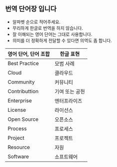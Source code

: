 ## 번역 단어장 입니다

* 알파벳 순으로 적어주세요.
* 무리하게 한글로 번역을 하지 않습니다.
* 잘 이해되는 영어 단어는 그대로 사용합니다.
* 의미를 더 정확하게 전달할 수 있다면 의역도 좀 합니다.

| 영어 단어, 단어 조합  | 한글 표현 |
|--|--|
| Best Practice | 모범 사례 |
| Cloud | 클라우드 |
| Community | 커뮤니티 |
| Contributtion | 기여 또는 공헌 |
| Enterprise  | 엔터프라이즈 |
| License | 라이선스 |
| Open Source | 오픈소스 |
| Process | 프로세스 |
| Project | 프로젝트 |
| Resource | 자원 |
| Software    | 소프트웨어 |
